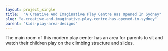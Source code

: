 ```yaml
---
layout: project_single
title:  "A Creative And Imaginative Play Centre Has Opened In Sydney"
slug: "a-creative-and-imaginative-play-centre-has-opened-in-sydney"
parent: "kids-play-area-designs"
---
```

The main room of this modern play center has an area for parents to sit and watch their children play on the climbing structure and slides.